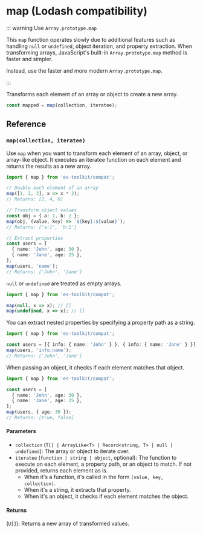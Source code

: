 # map (Lodash compatibility)

::: warning Use `Array.prototype.map`

This `map` function operates slowly due to additional features such as handling `null` or `undefined`, object iteration, and property extraction. When transforming arrays, JavaScript's built-in `Array.prototype.map` method is faster and simpler.

Instead, use the faster and more modern `Array.prototype.map`.

:::

Transforms each element of an array or object to create a new array.

```typescript
const mapped = map(collection, iteratee);
```

## Reference

### `map(collection, iteratee)`

Use `map` when you want to transform each element of an array, object, or array-like object. It executes an iteratee function on each element and returns the results as a new array.

```typescript
import { map } from 'es-toolkit/compat';

// Double each element of an array
map([1, 2, 3], x => x * 2);
// Returns: [2, 4, 6]

// Transform object values
const obj = { a: 1, b: 2 };
map(obj, (value, key) => `${key}:${value}`);
// Returns: ['a:1', 'b:2']

// Extract properties
const users = [
  { name: 'John', age: 30 },
  { name: 'Jane', age: 25 },
];
map(users, 'name');
// Returns: ['John', 'Jane']
```

`null` or `undefined` are treated as empty arrays.

```typescript
import { map } from 'es-toolkit/compat';

map(null, x => x); // []
map(undefined, x => x); // []
```

You can extract nested properties by specifying a property path as a string.

```typescript
import { map } from 'es-toolkit/compat';

const users = [{ info: { name: 'John' } }, { info: { name: 'Jane' } }];
map(users, 'info.name');
// Returns: ['John', 'Jane']
```

When passing an object, it checks if each element matches that object.

```typescript
import { map } from 'es-toolkit/compat';

const users = [
  { name: 'John', age: 30 },
  { name: 'Jane', age: 25 },
];
map(users, { age: 30 });
// Returns: [true, false]
```

#### Parameters

- `collection` (`T[] | ArrayLike<T> | Record<string, T> | null | undefined`): The array or object to iterate over.
- `iteratee` (`function | string | object`, optional): The function to execute on each element, a property path, or an object to match. If not provided, returns each element as is.
  - When it's a function, it's called in the form `(value, key, collection)`.
  - When it's a string, it extracts that property.
  - When it's an object, it checks if each element matches the object.

#### Returns

(`U[]`): Returns a new array of transformed values.

